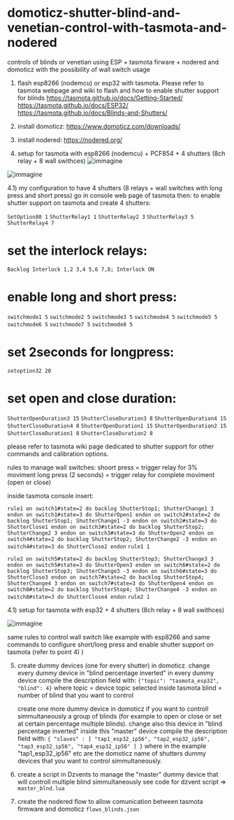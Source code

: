 # domoticz-shutter-blind-and-venetian-control-with-tasmota-and-nodered
controls of blinds or venetian using ESP + tasmota firware + nodered and domoticz with the possibility of wall switch usage

1) flash esp8266 (nodemcu) or esp32 with tasmota. Please refer to tasmota webpage and wiki to flash and how to enable shutter support for blinds
https://tasmota.github.io/docs/Getting-Started/
https://tasmota.github.io/docs/ESP32/
https://tasmota.github.io/docs/Blinds-and-Shutters/

2) install domoticz:
https://www.domoticz.com/downloads/

3) install nodered:
https://nodered.org/

4) setup for tasmota with esp8266 (nodemcu) + PCF854 + 4 shutters (8ch relay + 8 wall swithces)
![immagine](https://user-images.githubusercontent.com/44502572/124386549-49db7600-dcdb-11eb-91f5-5e42f9734a24.png)

![immagine](https://user-images.githubusercontent.com/44502572/124386578-624b9080-dcdb-11eb-94e4-f25fe6ffd3ff.png)


4.1) my configuration to have 4 shutters (8 relays + wall switches with long press and short press)
go in console web page of tasmota then:
to enable shutter support on tasmota and create 4 shutters:

`SetOption80 1`
`ShutterRelay1 1`
`ShutterRelay2 3`
`ShutterRelay3 5`
`ShutterRelay4 7`

# set the interlock relays:
```Backlog Interlock 1,2 3,4 5,6 7,8; Interlock ON```
# enable long and short press:
`switchmode1 5`
`switchmode2 5`
`switchmode3 5`
`switchmode4 5`
`switchmode5 5`
`switchmode6 5`
`switchmode7 5`
`switchmode8 5`
# set 2seconds for longpress:
`setoption32 20`
# set open and close duration:
`ShutterOpenDuration3 15`
`ShutterCloseDuration3 8`
`ShutterOpenDuration4 15`
`ShutterCloseDuration4 8`
`ShutterOpenDuration1 15`
`ShutterOpenDuration2 15`
`ShutterCloseDuration1 8`
`ShutterCloseDuration2 8`

please refer to tasmota wiki page dedicated to shutter support for other commands and calibration options.

rules to manage wall switches:
  shoort press = trigger relay for 3% moviment
  long press (2 seconds) = trigger relay for complete moviment (open or close)

inside tasmota console insert:

`rule1 on switch1#state=2 do backlog ShutterStop1; ShutterChange1 3 endon on switch1#state=3 do ShutterOpen1 endon on switch2#state=2 do backlog ShutterStop1; ShutterChange1 -3 endon on switch2#state=3 do ShutterClose1 endon on switch3#state=2 do backlog ShutterStop2; ShutterChange2 3 endon on switch3#state=3 do ShutterOpen2 endon on switch4#state=2 do backlog ShutterStop2; ShutterChange2 -3 endon on switch4#state=3 do ShutterClose2 endon`
`rule1 1`

`rule2 on switch5#state=2 do backlog ShutterStop3; ShutterChange3 3 endon on switch5#state=3 do ShutterOpen3 endon on switch6#state=2 do backlog ShutterStop3; ShutterChange3 -3 endon on switch6#state=3 do ShutterClose3 endon on switch7#state=2 do backlog ShutterStop4; ShutterChange4 3 endon on switch7#state=3 do ShutterOpen4 endon on switch8#state=2 do backlog ShutterStop4; ShutterChange4 -3 endon on switch8#state=3 do ShutterClose4 endon`
`rule2 1`

4.1) setup for tasmota with esp32 +  4 shutters (8ch relay + 8 wall swithces)

![immagine](https://user-images.githubusercontent.com/44502572/124387169-bbb4bf00-dcdd-11eb-99b5-06e9775552c7.png)

same rules to control wall switch like example with esp8266 and same commands to configure short/long press and enable shutter support on tasmota (refer to point 4) )

5) create dummy devices (one for every shutter) in domoticz.
    change every dummy device in "blind percentage inverted"
    in every dummy device compile the description field with: `{"topic": "tasmota_esp32", "blind": 4}`
    where topic = device topic selected inside tasmota
    blind = number of blind that you want to control
    
    create one more dummy device in domoticz if you want to controll simmultaneously a group of blinds (for example to open or close or set at certain percentage multiple blinds).
   change also this device in "blind percentage inverted"
    inside this "master" device compile the description field with: `{ "slaves" : [ "tap1_esp32_ip56", "tap2_esp32_ip56", "tap3_esp32_ip56", "tap4_esp32_ip56" ] }`
    where in the example "tap1_esp32_ip56" etc are the domoticz name of shutters dummy devices that you want to control simmultaneously.
    
6) create a script in Dzvents to manage the "master" dummy device that will controll multiple blind simmultaneously
     see code for dzvent script => `master_blnd.lua`
		 
7) create the nodered flow to allow comunication between tasmota firmware and domoticz
     `flows_blinds.json`
 
    
    
  
